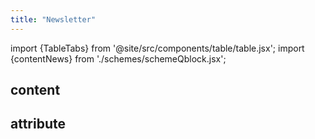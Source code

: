```yaml
---
title: "Newsletter"
---
```


import {TableTabs} from '@site/src/components/table/table.jsx';
import {contentNews} from './schemes/schemeQblock.jsx';

## content
<TableTabs tabsContent={contentNews} />

## attribute
<TableTabs tabsContent={} />